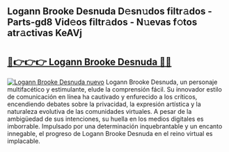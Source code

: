 ## Logann Brooke Desnuda D𝚎sn𝚞dos filtr𝚊dos - Parts-gd8 Vid𝚎os filtr𝚊dos - N𝚞evas f𝚘tos atr𝚊ctivas KeAVj

# <h2><a href="http://mbc7bwr.tromn.icu/?c=Logann+Brooke+Desnuda">🔗👉👉👉 Logann Brooke Desnuda 🔗🔗</a></h2>

[![Logann Brooke Desnuda nuevo](https://i.imgur.com/pEAQMta.gif)](http://mbc7bwr.tromn.icu/?c=Logann+Brooke+Desnuda)
Logann Brooke Desnuda, un personaje multifacético y estimulante, elude la comprensión fácil. Su innovador estilo de comunicación en línea ha cautivado y enfurecido a los críticos, encendiendo debates sobre la privacidad, la expresión artística y la naturaleza evolutiva de las comunidades virtuales. A pesar de la ambigüedad de sus intenciones, su huella en los medios digitales es imborrable. Impulsado por una determinación inquebrantable y un encanto innegable, el progreso de Logann Brooke Desnuda en el reino virtual es implacable.
